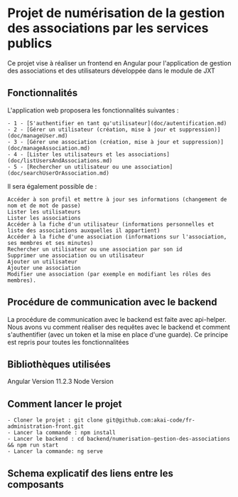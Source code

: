 # Projet de numérisation de la gestion des associations par les services publics

Ce projet vise à réaliser un frontend en Angular pour l'application de gestion des associations et des utilisateurs développée dans le module de JXT

## Fonctionnalités

L'application web proposera les fonctionnalités suivantes :

    - 1 - [S'authentifier en tant qu'utilisateur](doc/autentification.md)
    - 2 - [Gérer un utilisateur (création, mise à jour et suppression)](doc/manageUser.md)
    - 3 - [Gérer une association (création, mise à jour et suppression)](doc/manageAssociation.md)
    - 4 - [Lister les utilisateurs et les associations](doc/listUsersAndAssociations.md)
    - 5 - [Rechercher un utilisateur ou une association](doc/searchUserOrAssociation.md)

Il sera également possible de :

    Accéder à son profil et mettre à jour ses informations (changement de nom et de mot de passe)
    Lister les utilisateurs
    Lister les associations
    Accéder à la fiche d'un utilisateur (informations personnelles et liste des associations auxquelles il appartient)
    Accéder à la fiche d'une association (informations sur l'association, ses membres et ses minutes)
    Rechercher un utilisateur ou une association par son id
    Supprimer une association ou un utilisateur
    Ajouter un utilisateur
    Ajouter une association
    Modifier une association (par exemple en modifiant les rôles des membres).

## Procédure de communication avec le backend

La procédure de communication avec le backend est faite avec api-helper. Nous avons vu comment réaliser des requêtes avec le backend et comment s'authentifier (avec un token et la mise en place d'une guarde). Ce principe est repris pour toutes les fonctionnalitées

## Bibliothèques utilisées

Angular Version 11.2.3
Node Version 

## Comment lancer le projet
 
    - Cloner le projet : git clone git@github.com:akai-code/fr-administration-front.git
    - Lancer la commande : npm install 
    - Lancer le backend : cd backend/numerisation-gestion-des-associations && npm run start 
    - Lancer la commande: ng serve

## Schema explicatif des liens entre les composants

    